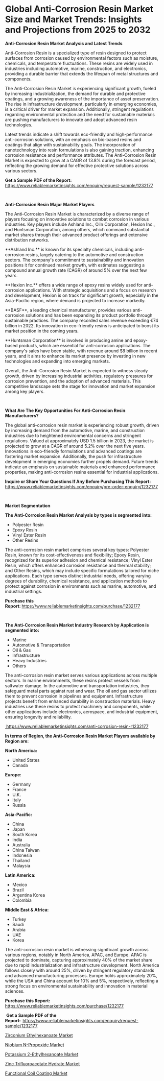 <p><h1>Global Anti-Corrosion Resin Market Size and Market Trends: Insights and Projections from 2025 to 2032</h1></p><p><strong>Anti-Corrosion Resin Market Analysis and Latest Trends</strong></p>
<p><p>Anti-Corrosion Resin is a specialized type of resin designed to protect surfaces from corrosion caused by environmental factors such as moisture, chemicals, and temperature fluctuations. These resins are widely used in industries including automotive, marine, construction, and electronics, providing a durable barrier that extends the lifespan of metal structures and components.</p><p>The Anti-Corrosion Resin Market is experiencing significant growth, fueled by increasing industrialization, the demand for durable and protective coatings, and a growing awareness of the importance of asset preservation. The rise in infrastructure development, particularly in emerging economies, is a critical driver for market expansion. Additionally, stringent regulations regarding environmental protection and the need for sustainable materials are pushing manufacturers to innovate and adopt advanced resin technologies.</p><p>Latest trends indicate a shift towards eco-friendly and high-performance anti-corrosion solutions, with an emphasis on bio-based resins and coatings that align with sustainability goals. The incorporation of nanotechnology into resin formulations is also gaining traction, enhancing corrosion resistance and performance attributes. The Anti-Corrosion Resin Market is expected to grow at a CAGR of 13.8% during the forecast period, reflecting the growing demand for effective protective solutions across various sectors.</p></p>
<p><strong>Get a Sample PDF of the Report:&nbsp;</strong> <a href="https://www.reliablemarketinsights.com/enquiry/request-sample/1232177?utm_campaign=2176&utm_medium=2&utm_source=Github&utm_content=ia&utm_term=02022025&utm_id=anti-corrosion-resin">https://www.reliablemarketinsights.com/enquiry/request-sample/1232177</a></p>
<p>&nbsp;</p>
<p><strong>Anti-Corrosion Resin Major Market Players</strong></p>
<p><p>The Anti-Corrosion Resin Market is characterized by a diverse range of players focusing on innovative solutions to combat corrosion in various industries. Key players include Ashland Inc., Oiln Corporation, Hexion Inc., and Huntsman Corporation, among others, which command substantial market shares through their advanced product offerings and extensive distribution networks.</p><p>**Ashland Inc.** is known for its specialty chemicals, including anti-corrosion resins, largely catering to the automotive and construction sectors. The company's commitment to sustainability and innovation positions it for continued market growth, with estimates suggesting a compound annual growth rate (CAGR) of around 5% over the next few years.</p><p>**Hexion Inc.** offers a wide range of epoxy resins widely used for anti-corrosion applications. With strategic acquisitions and a focus on research and development, Hexion is on track for significant growth, especially in the Asia-Pacific region, where demand is projected to increase markedly. </p><p>**BASF**, a leading chemical manufacturer, provides various anti-corrosion solutions and has been expanding its product portfolio through sustainable practices. The company recorded sales revenue exceeding €74 billion in 2022. Its innovation in eco-friendly resins is anticipated to boost its market position in the coming years.</p><p>**Huntsman Corporation** is involved in producing amine and epoxy-based products, which are essential for anti-corrosion applications. The company's sales have been stable, with revenue around $8 billion in recent years, and it aims to enhance its market presence by investing in new technologies and expanding into emerging markets.</p><p>Overall, the Anti-Corrosion Resin Market is expected to witness steady growth, driven by increasing industrial activities, regulatory pressures for corrosion prevention, and the adoption of advanced materials. This competitive landscape sets the stage for innovation and market expansion among key players.</p></p>
<p>&nbsp;</p>
<p><strong>What Are The Key Opportunities For Anti-Corrosion Resin Manufacturers?</strong></p>
<p><p>The global anti-corrosion resin market is experiencing robust growth, driven by increasing demand from the automotive, marine, and construction industries due to heightened environmental concerns and stringent regulations. Valued at approximately USD 1.5 billion in 2023, the market is projected to grow at a CAGR of around 5.2% over the next five years. Innovations in eco-friendly formulations and advanced coatings are fostering market expansion. Additionally, the push for infrastructure development in emerging economies further propels demand. Future trends indicate an emphasis on sustainable materials and enhanced performance properties, making anti-corrosion resins essential for industrial applications.</p></p>
<p><strong>Inquire or Share Your Questions If Any Before Purchasing This Report:</strong> <a href="https://www.reliablemarketinsights.com/enquiry/pre-order-enquiry/1232177?utm_campaign=2176&utm_medium=2&utm_source=Github&utm_content=ia&utm_term=02022025&utm_id=anti-corrosion-resin">https://www.reliablemarketinsights.com/enquiry/pre-order-enquiry/1232177</a></p>
<p>&nbsp;</p>
<p><strong>Market Segmentation</strong></p>
<p><strong>The Anti-Corrosion Resin Market Analysis by types is segmented into:</strong></p>
<p><ul><li>Polyester Resin</li><li>Epoxy Resin</li><li>Vinyl Ester Resin</li><li>Other Resins</li></ul></p>
<p><p>The anti-corrosion resin market comprises several key types: Polyester Resin, known for its cost-effectiveness and flexibility; Epoxy Resin, recognized for its superior adhesion and chemical resistance; Vinyl Ester Resin, which offers enhanced corrosion resistance and thermal stability; and Other Resins, which may include specific formulations tailored for niche applications. Each type serves distinct industrial needs, offering varying degrees of durability, chemical resistance, and application methods to protect against corrosion in environments such as marine, automotive, and industrial settings.</p></p>
<p><strong>Purchase this Report:&nbsp;</strong><a href="https://www.reliablemarketinsights.com/purchase/1232177?utm_campaign=2176&utm_medium=2&utm_source=Github&utm_content=ia&utm_term=02022025&utm_id=anti-corrosion-resin">https://www.reliablemarketinsights.com/purchase/1232177</a></p>
<p>&nbsp;</p>
<p><strong>The Anti-Corrosion Resin Market Industry Research by Application is segmented into:</strong></p>
<p><ul><li>Marine</li><li>Automotive & Transportation</li><li>Oil & Gas</li><li>Infrastructure</li><li>Heavy Industries</li><li>Others</li></ul></p>
<p><p>The anti-corrosion resin market serves various applications across multiple sectors. In marine environments, these resins protect vessels from saltwater damage. In the automotive and transportation industries, they safeguard metal parts against rust and wear. The oil and gas sector utilizes them to prevent corrosion in pipelines and equipment. Infrastructure projects benefit from enhanced durability in construction materials. Heavy industries use these resins to protect machinery and components, while other applications include electronics, aerospace, and industrial equipment, ensuring longevity and reliability.</p></p>
<p><a href="https://www.reliablemarketinsights.com/anti-corrosion-resin-r1232177?utm_campaign=2176&utm_medium=2&utm_source=Github&utm_content=ia&utm_term=02022025&utm_id=anti-corrosion-resin">&nbsp;https://www.reliablemarketinsights.com/anti-corrosion-resin-r1232177</a></p>
<p><strong>In terms of Region, the Anti-Corrosion Resin Market Players available by Region are:</strong></p>
<p>
    <p> <strong> North America: </strong>
        <ul>
            <li>United States</li>
            <li>Canada</li>
        </ul>
        </p> 
    <p> <strong> Europe: </strong>
        <ul>
            <li>Germany</li>
            <li>France</li>
            <li>U.K.</li>
            <li>Italy</li>
            <li>Russia</li>
        </ul>
        </p> 
    <p> <strong> Asia-Pacific: </strong>
        <ul>
            <li>China</li>
            <li>Japan</li>
            <li>South Korea</li>
            <li>India</li>
            <li>Australia</li>
            <li>China Taiwan</li>
            <li>Indonesia</li>
            <li>Thailand</li>
            <li>Malaysia</li>
        </ul>
        </p> 
    <p> <strong> Latin America: </strong>
        <ul>
            <li>Mexico</li>
            <li>Brazil</li>
            <li>Argentina Korea</li>
            <li>Colombia</li>
        </ul>
        </p> 
    <p> <strong> Middle East & Africa: </strong>
        <ul>
            <li>Turkey</li>
            <li>Saudi</li>
            <li>Arabia</li>
            <li>UAE</li>
            <li>Korea</li>
        </ul>
    </p>
    </p>
<p><p>The anti-corrosion resin market is witnessing significant growth across various regions, notably in North America, APAC, and Europe. APAC is projected to dominate, capturing approximately 40% of the market share due to rapid industrialization and infrastructure development. North America follows closely with around 25%, driven by stringent regulatory standards and advanced manufacturing processes. Europe holds approximately 20%, while the USA and China account for 10% and 5%, respectively, reflecting a strong focus on environmental sustainability and innovation in material sciences.</p></p>
<p><strong>Purchase this Report: </strong><a href="https://www.reliablemarketinsights.com/purchase/1232177?utm_campaign=2176&utm_medium=2&utm_source=Github&utm_content=ia&utm_term=02022025&utm_id=anti-corrosion-resin">https://www.reliablemarketinsights.com/purchase/1232177</a></p>
<p>&nbsp;<strong>Get a Sample PDF of the Report:&nbsp;&nbsp;</strong><a href="https://www.reliablemarketinsights.com/enquiry/request-sample/1232177?utm_campaign=2176&utm_medium=2&utm_source=Github&utm_content=ia&utm_term=02022025&utm_id=anti-corrosion-resin">https://www.reliablemarketinsights.com/enquiry/request-sample/1232177</a></p>
<p><strong></strong></p>
<p><p><a href="https://www.linkedin.com/pulse/detailed-report-zirconium-ethylhexanoate-market-value-segments-dbtec?utm_campaign=2176&utm_medium=2&utm_source=Github&utm_content=ia&utm_term=02022025&utm_id=anti-corrosion-resin">Zirconium Ethylhexanoate Market</a></p><p><a href="https://www.linkedin.com/pulse/niobium-n-propoxide-market-analysis-report-global-nylrc?utm_campaign=2176&utm_medium=2&utm_source=Github&utm_content=ia&utm_term=02022025&utm_id=anti-corrosion-resin">Niobium N-Propoxide Market</a></p><p><a href="https://www.linkedin.com/pulse/potassium-2-ethylhexanoate-industry-report-market-lvp9c?utm_campaign=2176&utm_medium=2&utm_source=Github&utm_content=ia&utm_term=02022025&utm_id=anti-corrosion-resin">Potassium 2-Ethylhexanoate Market</a></p><p><a href="https://www.linkedin.com/pulse/forecasting-growth-zinc-trifluoroacetate-hydrate-market-2025-2032-pu41c?utm_campaign=2176&utm_medium=2&utm_source=Github&utm_content=ia&utm_term=02022025&utm_id=anti-corrosion-resin">Zinc Trifluoroacetate Hydrate Market</a></p><p><a href="https://github.com/klindsey95/Market-Research-Report-List-1/blob/main/functional-coil-coating-market.md?utm_campaign=2176&utm_medium=2&utm_source=Github&utm_content=ia&utm_term=02022025&utm_id=anti-corrosion-resin">Functional Coil Coating Market</a></p></p>